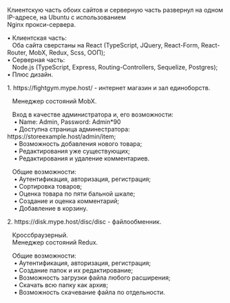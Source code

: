 
<div>
  <p>Клиентскую часть обоих сайтов и серверную часть развернул на одном IP-адресе, на Ubuntu с использованием<br/> Nginx прокси-сервера.</p>
<p>
&bull; Клиентская часть:<br/>
  &nbsp;&nbsp;&nbsp;Оба сайта сверстаны на React (TypeScript, JQuery, React-Form, React-Router, MobX, Redux, Scss, ООП);<br/>
&bull; Серверная часть: <br/>
  &nbsp;&nbsp;&nbsp;Node.js (TypeScript, Express, Routing-Controllers, Sequelize, Postgres);<br/>
&bull; Плюс дизайн.
</p>
  </div>
<div>
  <div>
    <p>1. https://fightgym.mype.host/ - интернет магазин и зал единоборств.</p>
    <p>&nbsp;&nbsp;&nbsp;Менеджер состояний MobX.</p>
    <p> &nbsp;&nbsp;&nbsp;Вход в качестве администратора и, его возможности:<br/>
       &nbsp;&nbsp;&nbsp;&nbsp;&bull; Name: Admin, Password: Admin*90<br/>
      &nbsp;&nbsp;&nbsp;&nbsp;&bull; Доступна страница админестратора: https://storeexample.host/admin/item;<br/>
      &nbsp;&nbsp;&nbsp;&nbsp;&bull; Возможность добавления нового товара;<br/>
      &nbsp;&nbsp;&nbsp;&nbsp;&bull; Редактирования уже существующих;<br/>
       &nbsp;&nbsp;&nbsp;&nbsp;&bull; Редактирования и удаление комментариев.<br/>
    </p>
     <p> &nbsp;&nbsp;&nbsp;Общие возможности:<br/>
       &nbsp;&nbsp;&nbsp;&nbsp;&bull; Аутентификация, авторизация, регистрация;<br/>
      &nbsp;&nbsp;&nbsp;&nbsp;&bull; Cортировка товаров;<br/>
      &nbsp;&nbsp;&nbsp;&nbsp;&bull; Оценка товара по пяти бальной шкале;<br/>
      &nbsp;&nbsp;&nbsp;&nbsp;&bull; Создание и оценка комментарий;<br/>
       &nbsp;&nbsp;&nbsp;&nbsp;&bull; Добавление в корзину.<br/>
    </p>
  </div>
    <div>
    <p>2.  https://disk.mype.host/disc/disc - файлообменник.</p>
    <p>&nbsp;&nbsp;&nbsp;Кроссбраузерный.<br/>
      &nbsp;&nbsp;&nbsp;Менеджер состояний Redux.</p>
     <p> &nbsp;&nbsp;&nbsp;Общие возможности:<br/>
       &nbsp;&nbsp;&nbsp;&nbsp;&bull; Аутентификация, авторизация, регистрация;<br/>
      &nbsp;&nbsp;&nbsp;&nbsp;&bull; Создание папок и их редактирование;<br/>
      &nbsp;&nbsp;&nbsp;&nbsp;&bull; Возможность загрузки файла любого расширения;<br/>
      &nbsp;&nbsp;&nbsp;&nbsp;&bull; Скачать всю папку как архив;<br/>
       &nbsp;&nbsp;&nbsp;&nbsp;&bull; Возможность скачевание файла по отдельности.
    </p>
  </div>
</div>
